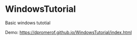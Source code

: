 # WindowsTutorial
Basic windows tutotial

Demo: https://dpromerof.github.io/WindowsTutorial/index.html

